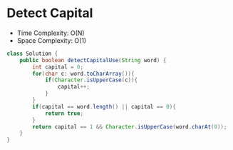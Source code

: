 # Detect Capital

- Time Complexity: O(N)
- Space Complexity: O(1)

```java
class Solution {
    public boolean detectCapitalUse(String word) {
        int capital = 0;
        for(char c: word.toCharArray()){
            if(Character.isUpperCase(c)){
                capital++;
            }
        }
        if(capital == word.length() || capital == 0){
            return true;
        }
        return capital == 1 && Character.isUpperCase(word.charAt(0));
    }
}
```
